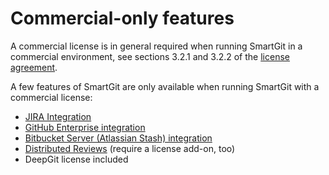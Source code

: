 # Commercial-only features

A commercial license is in general required when running SmartGit in a
commercial environment, see sections 3.2.1 and 3.2.2 of the [license agreement](https://www.syntevo.com/documents/smartgit-license.html).

A few features of SmartGit are only available when running SmartGit with
a commercial license:

-   [JIRA Integration](JIRA.md)
-   [GitHub Enterprise integration](GitHub-Enterprise-Integration.md)
-   [Bitbucket Server (Atlassian Stash) integration](BitBucket-Server-Atlassian-Stash-integration.md)
-   [Distributed Reviews](Distributed-Reviews-add-on-.md) (require a
    license add-on, too)
-   DeepGit license included
